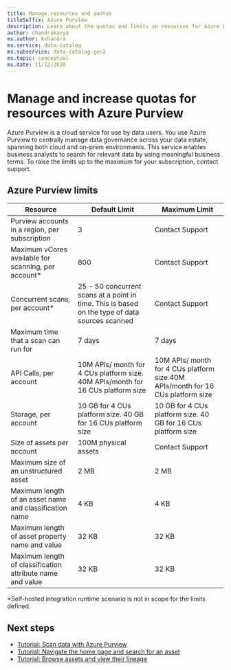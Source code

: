 ```yaml
---
title: Manage resources and quotas 
titleSuffix: Azure Purview
description: Learn about the quotas and limits on resources for Azure Purview and how to request quota increases.
author: chandrakavya
ms.author: kchandra
ms.service: data-catalog
ms.subservice: data-catalog-gen2
ms.topic: conceptual
ms.date: 11/12/2020
---
```


# Manage and increase quotas for resources with Azure Purview

Azure Purview is a  cloud service for use by data users. You use Azure Purview to centrally manage data governance across your data estate, spanning both cloud and on-prem environments. This service enables business analysts to search for relevant data by using meaningful business terms. To raise the limits up to the maximum for your subscription, contact support.

## Azure Purview limits

|**Resource**|  **Default Limit**  |**Maximum Limit**|
|---|---|---|
|Purview accounts in a region, per subscription|3|Contact Support|
|Maximum vCores available for scanning, per account*|800|Contact Support|
|Concurrent scans, per account*|25 - 50 concurrent scans at a point in time. This is based on the type of data sources scanned|Contact Support|
|Maximum time that a scan can run for|7 days|7 days|
|API Calls, per account|10M APIs/ month for 4 CUs platform size. 40M APIs/month for 16 CUs platform size|10M APIs/ month for 4 CUs platform size.40M APIs/month for 16 CUs platform size|
|Storage, per account|10 GB for 4 CUs platform size. 40 GB for 16 CUs platform size |10 GB for 4 CUs platform size. 40 GB for 16 CUs platform size |
|Size of assets per account|100M physical assets |Contact Support|
|Maximum size of an unstructured asset|2 MB|2 MB|
|Maximum length of an asset name and classification name|4 KB|4 KB|
|Maximum length of asset property name and value|32 KB|32 KB|
|Maximum length of classification attribute name and value|32 KB|32 KB|

*Self-hosted integration runtime scenario is not in scope for the limits defined.

## Next steps

- [Tutorial: Scan data with Azure Purview](starter-kit-tutorial-1.md)
- [Tutorial: Navigate the home page and search for an asset](starter-kit-tutorial-2.md)
- [Tutorial: Browse assets and view their lineage](starter-kit-tutorial-3.md)
